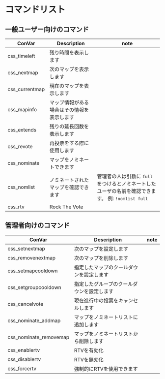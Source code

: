 ﻿# コマンドリスト


## 一般ユーザー向けのコマンド


| ConVar         | Description           | note                                                           |
|----------------|-----------------------|----------------------------------------------------------------|
| css_timeleft   | 残り時間を表示します            |                                                                |
| css_nextmap    | 次のマップを表示します           |                                                                |
| css_currentmap | 現在のマップを表示します          |                                                                |
| css_mapinfo    | マップ情報がある場合はその情報を表示します |                                                                |
| css_extends    | 残りの延長回数を表示します         |                                                                |
| css_revote     | 再投票をする際に使用します         |                                                                |
| css_nominate   | マップをノミネートできます         |                                                                |
| css_nomlist    | ノミネートされたマップを確認できます    | 管理者の人は引数に `full` をつけるとノミネートしたユーザの名前を確認できます。 例: `!nomlist full` |
| css_rtv        | Rock The Vote         |                                                                |

## 管理者向けのコマンド


| ConVar                 | Description           | note |
|------------------------|-----------------------|------|
| css_setnextmap         | 次のマップを設定します           |      |
| css_removenextmap      | 次のマップを削除します           |      |
| css_setmapcooldown     | 指定したマップのクールダウンを設定します  |      |
| css_setgroupcooldown   | 指定したグループのクールダウンを設定します |      |
| css_cancelvote         | 現在進行中の投票をキャンセルします     |      |
| css_nominate_addmap    | マップをノミネートリストに追加します    |      |
| css_nominate_removemap | マップをノミネートリストから削除します   |      |
| css_enablertv          | RTVを有効化               |      |
| css_disablertv         | RTVを無効化               |      |
| css_forcertv           | 強制的にRTVを使用できます        |      |